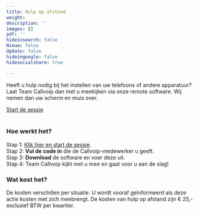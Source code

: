 ```yaml
---
title: Hulp op afstand
weight: 
description: ''
images: []
pdf: ''
hideinsearch: false
Nieuw: false
Update: false
hideingoogle: false
hidesocialshare: true

---
```

Heeft u hulp nodig bij het instellen van uw telefoons of andere apparatuur? Laat Team Callvoip dan met u meekijken via onze remote software. Wij nemen dan uw scherm en muis over. 

<a href="https://support.callvoip.nl/" target=_blank class="button">Start de sessie</a>  
<br>

### Hoe werkt het?

Stap 1: <a href="http://support.callvoip.nl:8040/" target=_blank>Klik hier en start de sessie</a>.  
Stap 2: **Vul de** **code in** die de Callvoip-medewerker u geeft.  
Stap 3: **Download** de software en voer deze uit.  
Stap 4: Team Callvoip kijkt met u mee en gaat voor u aan de slag!

### Wat kost het?

De kosten verschillen per situatie. U wordt vooraf geïnformeerd als deze actie kosten met zich meebrengt. De kosten van hulp op afstand zijn € 25,- exclusief BTW per kwartier.
